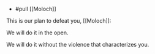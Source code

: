 - #pull [[Moloch]]

This is our plan to defeat you, [[Moloch]]:

We will do it in the open.

We will do it without the violence that characterizes you.
